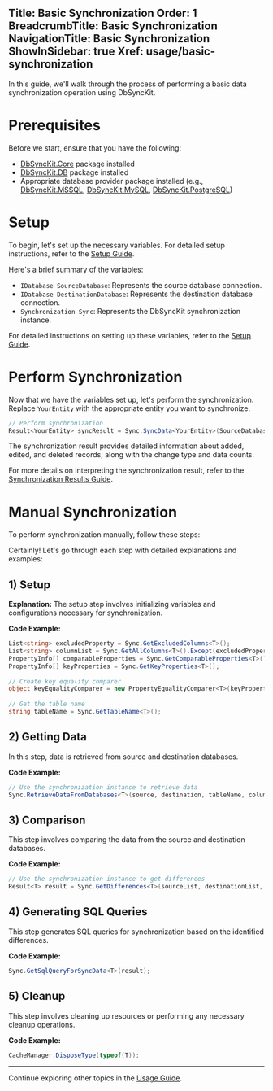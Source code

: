 ﻿﻿Title: Basic Synchronization
Order: 1
BreadcrumbTitle: Basic Synchronization
NavigationTitle: Basic Synchronization
ShowInSidebar: true
Xref: usage/basic-synchronization
---
In this guide, we'll walk through the process of performing a basic data synchronization operation using DbSyncKit.


# Prerequisites

Before we start, ensure that you have the following:

- [DbSyncKit.Core](xref:packages/DbSyncKit.Core) package installed
- [DbSyncKit.DB](xref:packages/DbSyncKit.DB) package installed
- Appropriate database provider package installed (e.g., [DbSyncKit.MSSQL](xref:packages/DbSyncKit.MSSQL), [DbSyncKit.MySQL](xref:packages/DbSyncKit.MySQL), [DbSyncKit.PostgreSQL](xref:packages/DbSyncKit.PostgreSQL))

# Setup

To begin, let's set up the necessary variables. For detailed setup instructions, refer to the [Setup Guide](xref:configuration).

Here's a brief summary of the variables:

- `IDatabase SourceDatabase`: Represents the source database connection.
- `IDatabase DestinationDatabase`: Represents the destination database connection.
- `Synchronization Sync`: Represents the DbSyncKit synchronization instance.

For detailed instructions on setting up these variables, refer to the [Setup Guide](xref:configuration).

# Perform Synchronization

Now that we have the variables set up, let's perform the synchronization. Replace `YourEntity` with the appropriate entity you want to synchronize.

```csharp
// Perform synchronization
Result<YourEntity> syncResult = Sync.SyncData<YourEntity>(SourceDatabase, DestinationDatabase);
```

The synchronization result provides detailed information about added, edited, and deleted records, along with the change type and data counts.

For more details on interpreting the synchronization result, refer to the [Synchronization Results Guide](xref:usage/synchronization-results).


# Manual Synchronization

To perform synchronization manually, follow these steps:

Certainly! Let's go through each step with detailed explanations and examples:

## 1) Setup
**Explanation:**
The setup step involves initializing variables and configurations necessary for synchronization.

**Code Example:**
```csharp
List<string> excludedProperty = Sync.GetExcludedColumns<T>();
List<string> columnList = Sync.GetAllColumns<T>().Except(excludedProperty).ToList();
PropertyInfo[] comparableProperties = Sync.GetComparableProperties<T>();
PropertyInfo[] keyProperties = Sync.GetKeyProperties<T>();
    
// Create key equality comparer
object keyEqualityComparer = new PropertyEqualityComparer<T>(keyProperties);
    
// Get the table name
string tableName = Sync.GetTableName<T>();
```

## 2) Getting Data

In this step, data is retrieved from source and destination databases.

**Code Example:**
```csharp
// Use the synchronization instance to retrieve data
Sync.RetrieveDataFromDatabases<T>(source, destination, tableName, columnList, (PropertyEqualityComparer<T>)keyEqualityComparer, out HashSet<T> sourceList, out HashSet<T> destinationList);
```

## 3) Comparison

This step involves comparing the data from the source and destination databases.

**Code Example:**
```csharp
// Use the synchronization instance to get differences
Result<T> result = Sync.GetDifferences<T>(sourceList, destinationList, (PropertyEqualityComparer<T>)keyEqualityComparer, comparableProperties);
```

## 4) Generating SQL Queries

This step generates SQL queries for synchronization based on the identified differences.

**Code Example:**
```csharp
Sync.GetSqlQueryForSyncData<T>(result);
```

## 5) Cleanup

This step involves cleaning up resources or performing any necessary cleanup operations.

**Code Example:**
```csharp
CacheManager.DisposeType(typeof(T));
```


---

Continue exploring other topics in the [Usage Guide](xref:usage).
